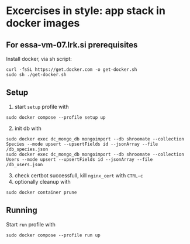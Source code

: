 # Excercises in style: app stack in docker images

## For essa-vm-07.lrk.si prerequisites

Install docker, via sh script:
```
curl -fsSL https://get.docker.com -o get-docker.sh
sudo sh ./get-docker.sh
```

## Setup

1. start `setup` profile with 
```
sudo docker compose --profile setup up
```
2. init db with 
```
sudo docker exec dc_mongo_db mongoimport --db shroomate --collection Species --mode upsert --upsertFields id --jsonArray --file /db_species.json
sudo docker exec dc_mongo_db mongoimport --db shroomate --collection Users --mode upsert --upsertFields id --jsonArray --file /db_users.json
```
3. check certbot successfull, kill `nginx_cert` with `CTRL-c`
4. optionally cleanup with 
```
sudo docker container prune
```

## Running

Start `run` profile with 
```
sudo docker compose --profile run up
```
